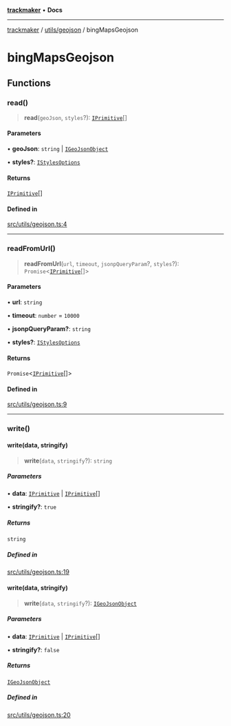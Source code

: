 [**trackmaker**](../../../README.md) • **Docs**

***

[trackmaker](../../../modules.md) / [utils/geojson](../README.md) / bingMapsGeojson

# bingMapsGeojson

## Functions

### read()

> **read**(`geoJson`, `styles`?): [`IPrimitive`](../../../types/MicrosoftMaps/ConfigurationDrivenMaps/namespaces/Microsoft/namespaces/Maps/README.md#iprimitive)[]

#### Parameters

• **geoJson**: `string` \| [`IGeoJsonObject`](../../../types/MicrosoftMaps/ConfigurationDrivenMaps/namespaces/Microsoft/namespaces/Maps/README.md#igeojsonobject)

• **styles?**: [`IStylesOptions`](../../../types/MicrosoftMaps/ConfigurationDrivenMaps/namespaces/Microsoft/namespaces/Maps/README.md#istylesoptions)

#### Returns

[`IPrimitive`](../../../types/MicrosoftMaps/ConfigurationDrivenMaps/namespaces/Microsoft/namespaces/Maps/README.md#iprimitive)[]

#### Defined in

[src/utils/geojson.ts:4](https://github.com/Anson2251/trackmaker/blob/852db12d0b72b755ac57c96b03b560323c9f2041/src/utils/geojson.ts#L4)

***

### readFromUrl()

> **readFromUrl**(`url`, `timeout`, `jsonpQueryParam`?, `styles`?): `Promise`\<[`IPrimitive`](../../../types/MicrosoftMaps/ConfigurationDrivenMaps/namespaces/Microsoft/namespaces/Maps/README.md#iprimitive)[]\>

#### Parameters

• **url**: `string`

• **timeout**: `number` = `10000`

• **jsonpQueryParam?**: `string`

• **styles?**: [`IStylesOptions`](../../../types/MicrosoftMaps/ConfigurationDrivenMaps/namespaces/Microsoft/namespaces/Maps/README.md#istylesoptions)

#### Returns

`Promise`\<[`IPrimitive`](../../../types/MicrosoftMaps/ConfigurationDrivenMaps/namespaces/Microsoft/namespaces/Maps/README.md#iprimitive)[]\>

#### Defined in

[src/utils/geojson.ts:9](https://github.com/Anson2251/trackmaker/blob/852db12d0b72b755ac57c96b03b560323c9f2041/src/utils/geojson.ts#L9)

***

### write()

#### write(data, stringify)

> **write**(`data`, `stringify`?): `string`

##### Parameters

• **data**: [`IPrimitive`](../../../types/MicrosoftMaps/ConfigurationDrivenMaps/namespaces/Microsoft/namespaces/Maps/README.md#iprimitive) \| [`IPrimitive`](../../../types/MicrosoftMaps/ConfigurationDrivenMaps/namespaces/Microsoft/namespaces/Maps/README.md#iprimitive)[]

• **stringify?**: `true`

##### Returns

`string`

##### Defined in

[src/utils/geojson.ts:19](https://github.com/Anson2251/trackmaker/blob/852db12d0b72b755ac57c96b03b560323c9f2041/src/utils/geojson.ts#L19)

#### write(data, stringify)

> **write**(`data`, `stringify`?): [`IGeoJsonObject`](../../../types/MicrosoftMaps/ConfigurationDrivenMaps/namespaces/Microsoft/namespaces/Maps/README.md#igeojsonobject)

##### Parameters

• **data**: [`IPrimitive`](../../../types/MicrosoftMaps/ConfigurationDrivenMaps/namespaces/Microsoft/namespaces/Maps/README.md#iprimitive) \| [`IPrimitive`](../../../types/MicrosoftMaps/ConfigurationDrivenMaps/namespaces/Microsoft/namespaces/Maps/README.md#iprimitive)[]

• **stringify?**: `false`

##### Returns

[`IGeoJsonObject`](../../../types/MicrosoftMaps/ConfigurationDrivenMaps/namespaces/Microsoft/namespaces/Maps/README.md#igeojsonobject)

##### Defined in

[src/utils/geojson.ts:20](https://github.com/Anson2251/trackmaker/blob/852db12d0b72b755ac57c96b03b560323c9f2041/src/utils/geojson.ts#L20)
